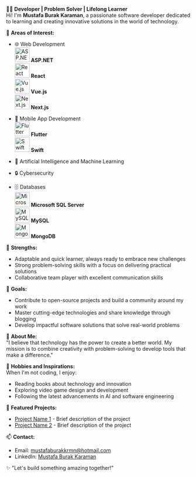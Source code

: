 👨‍💻 **Developer | Problem Solver | Lifelong Learner**  
Hi! I'm **Mustafa Burak Karaman**, a passionate software developer dedicated to learning and creating innovative solutions in the world of technology.

🚀 **Areas of Interest:**  
- 🌐 Web Development  
  <img src="https://upload.wikimedia.org/wikipedia/commons/e/ee/.NET_Core_Logo.svg" alt="ASP.NET" width="40"/> **ASP.NET**  
  <img src="https://upload.wikimedia.org/wikipedia/commons/a/a7/React-icon.svg" alt="React" width="40"/> **React**  
  <img src="https://upload.wikimedia.org/wikipedia/commons/9/95/Vue.js_Logo_2.svg" alt="Vue.js" width="40"/> **Vue.js**  
  <img src="https://upload.wikimedia.org/wikipedia/commons/8/8e/Nextjs-logo.svg" alt="Next.js" width="40"/> **Next.js**  

- 📱 Mobile App Development  
  <img src="https://upload.wikimedia.org/wikipedia/commons/1/17/Google-flutter-logo.png" alt="Flutter" width="40"/> **Flutter**  
  <img src="https://upload.wikimedia.org/wikipedia/commons/9/9d/Swift_logo.svg" alt="Swift" width="40"/> **Swift**  

- 🧠 Artificial Intelligence and Machine Learning  

- 🔒 Cybersecurity  

- 🗄️ Databases  
  <img src="https://miro.medium.com/v2/resize:fit:500/1*oA8p_Qdyjq4yCOlZE0_A0g.png" alt="Microsoft SQL Server" width="40"/> **Microsoft SQL Server**  
  <img src="https://upload.wikimedia.org/wikipedia/commons/0/0a/MySQL_textlogo.svg" alt="MySQL" width="40"/> **MySQL**  
  <img src="https://upload.wikimedia.org/wikipedia/commons/9/93/MongoDB_Logo.svg" alt="MongoDB" width="40"/> **MongoDB**

💪 **Strengths:**  
- Adaptable and quick learner, always ready to embrace new challenges  
- Strong problem-solving skills with a focus on delivering practical solutions  
- Collaborative team player with excellent communication skills  

🎯 **Goals:**  
- Contribute to open-source projects and build a community around my work  
- Master cutting-edge technologies and share knowledge through blogging  
- Develop impactful software solutions that solve real-world problems  

🌟 **About Me:**  
"I believe that technology has the power to create a better world. My mission is to combine creativity with problem-solving to develop tools that make a difference."  

🎨 **Hobbies and Inspirations:**  
When I'm not coding, I enjoy:  
- Reading books about technology and innovation  
- Exploring video game design and development  
- Following the latest advancements in AI and software engineering  

📂 **Featured Projects:**  
- [Project Name 1](#) - Brief description of the project  
- [Project Name 2](#) - Brief description of the project  

📫 **Contact:**  
- Email: [mustafaburakkrmn@hotmail.com](mailto:mustafaburakkrmn@hotmail.com)  
- LinkedIn: [Mustafa Burak Karaman](https://www.linkedin.com/in/mustafa-burak-karaman-003a5710b)  

✨ "Let's build something amazing together!"
